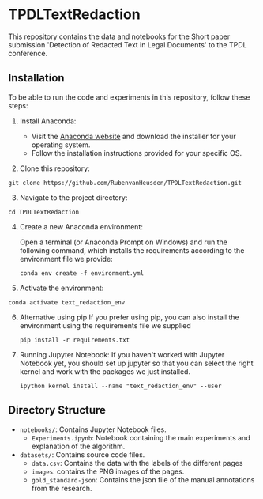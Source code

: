 # TPDLTextRedaction

This repository contains the data and notebooks for the Short paper submission 'Detection of Redacted Text in Legal Documents' to the TPDL conference.

## Installation

To be able to run the code and experiments in this repository, follow these steps:

1. Install Anaconda: 

   - Visit the [Anaconda website](https://www.anaconda.com/products/individual) and download the installer for your operating system.
   - Follow the installation instructions provided for your specific OS.

2. Clone this repository:
```
git clone https://github.com/RubenvanHeusden/TPDLTextRedaction.git
```
3. Navigate to the project directory:
```
cd TPDLTextRedaction
```
4. Create a new Anaconda environment:

   Open a terminal (or Anaconda Prompt on Windows) and run the following command, which installs the requirements according to the environment file we provide:
   ```
   conda env create -f environment.yml
   ```
   
5. Activate the environment:
  ```
  conda activate text_redaction_env
  ```
6. Alternative using pip
   If you prefer using pip, you can also install the environment using the requirements file we supplied
   ```
   pip install -r requirements.txt
   ```
7. Running Jupyter Notebook:
   If you haven't worked with Jupyter Notebook yet, you should set up jupyter so that you can select the right kernel and work with the packages we just installed.
   ```
   ipython kernel install --name "text_redaction_env" --user
   ```
   
## Directory Structure

- `notebooks/`: Contains Jupyter Notebook files.
    - `Experiments.ipynb`: Notebook containing the main experiments and explanation of the algorithm. 
- `datasets/`: Contains source code files.
    - `data.csv`: Contains the data with the labels of the different pages
    - `images`: contains the PNG images of the pages.
    - `gold_standard-json`: Contains the json file of the manual annotations from the research.

